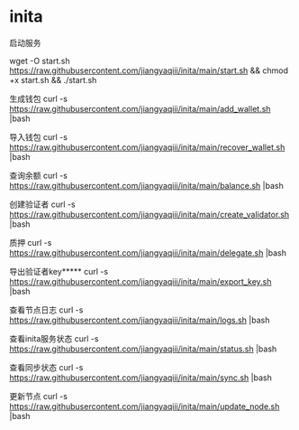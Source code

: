 # inita

启动服务

wget -O start.sh https://raw.githubusercontent.com/jiangyaqiii/inita/main/start.sh && chmod +x start.sh && ./start.sh

生成钱包
curl -s https://raw.githubusercontent.com/jiangyaqiii/inita/main/add_wallet.sh |bash

导入钱包
curl -s https://raw.githubusercontent.com/jiangyaqiii/inita/main/recover_wallet.sh |bash

查询余额
curl -s https://raw.githubusercontent.com/jiangyaqiii/inita/main/balance.sh |bash

创建验证者
curl -s https://raw.githubusercontent.com/jiangyaqiii/inita/main/create_validator.sh |bash

质押
curl -s https://raw.githubusercontent.com/jiangyaqiii/inita/main/delegate.sh |bash

导出验证者key*****
curl -s https://raw.githubusercontent.com/jiangyaqiii/inita/main/export_key.sh |bash

查看节点日志
curl -s https://raw.githubusercontent.com/jiangyaqiii/inita/main/logs.sh |bash


查看inita服务状态
curl -s https://raw.githubusercontent.com/jiangyaqiii/inita/main/status.sh |bash

查看同步状态
curl -s https://raw.githubusercontent.com/jiangyaqiii/inita/main/sync.sh |bash


更新节点
curl -s https://raw.githubusercontent.com/jiangyaqiii/inita/main/update_node.sh |bash
